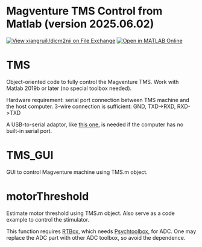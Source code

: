 # Magventure TMS Control from Matlab (version 2025.06.02)
[![View xiangruili/dicm2nii on File Exchange](https://www.mathworks.com/matlabcentral/images/matlab-file-exchange.svg)](https://www.mathworks.com/matlabcentral/fileexchange/180628-magventuretms)
[![Open in MATLAB Online](https://www.mathworks.com/images/responsive/global/open-in-matlab-online.svg)](https://matlab.mathworks.com/open/github/v1?repo=xiangruili/MagventureTMS)

# TMS
Object-oriented code to fully control the Magventure TMS.
Work with Matlab 2019b or later (no special toolbox needed).

Hardware requirement: serial port connection between TMS machine and the host computer. 
3-wire connection is sufficient: GND, TXD->RXD, RXD->TXD

A USB-to-serial adaptor, like [this one](https://www.amazon.com/Female-Adapter-Chipset-Supports-Windows/dp/B01GA0IZBO/ref=sr_1_10?crid=26ZZRC6MF13A7&dib=eyJ2IjoiMSJ9.ulSsUHaTsJmZ9Jl19PTTci3hFxRjOXORgVD0V2eOceNGoMC92sQkQWfWxMSpTYXjmrIckkqfuhHmZV4ZzdtkTOXU1tbbcNg4rVSvjGA5CQJQB7fskcaLT2lqYDZyUmpBPkkSb7ZdmPrw4H2fL0FM-4ctcz1AFQU6FQ9FITpLqCW8pLZTdoywDmPBfmwW6YiM-LYPK7upLpOLNe-WZrxGzr6gxAtauZc2irazJ5yxCXNKGZK1EzO1V4O12AoPa2MvS8VUZyBbmuieN3_izfBMg0sZceyckAzM5YLUDaqDvVQ.-C1BcM26Jw2HUAaDMnekk0-izmEL1-d5jhVnOIl6tp0&dib_tag=se&keywords=usb+to+usb+crossover+serial+adapter&qid=1744645816&refinements=p_n_feature_six_browse-bin%3A78742982011&rnid=23941269011&s=electronics&sprefix=usb+to+usb+crossover+serial+adapter%2Caps%2C215&sr=1-10), is needed if the computer has no built-in serial port.

# TMS_GUI
GUI to control Magventure machine using TMS.m object.

# motorThreshold
Estimate motor threshold using TMS.m object. Also serve as a code example to control the stimulator.

This function requires [RTBox](https://github.com/xiangruili/RTBox), which needs [Psychtoolbox](http://psychtoolbox.org/), for ADC. One may replace the ADC part with other ADC toolbox, so avoid the dependence.
